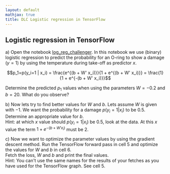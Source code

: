 ```yaml
---
layout: default
mathjax: true
title: DLC Logistic regression in TensorFlow
---
```

## Logistic regression in TensorFlow

a) Open the notebook [log_reg_challenger](https://github.com/tensorchiefs/dl_course/blob/master/notebooks/04_log_reg_challenger.ipynb). In this notebook
we use (binary) logistic regression to predict the probability for an O-ring to show a damage
$(y=1)$ by using the temperature during take-off as predictor $x$.  

$$p_1=p(y_i=1 | x_i) = \frac{e^{(b + W' x_i)}}{1 + e^{(b + W' x_i)}} = \frac{1}{1 + e^{-(b + W' x_i)}}$$  

Determine the predicted $p_1$ values when using the parameters $W=-0.2$ and $b=20$. What do you observe?

b) Now lets try to find better values for $W$ and $b$. Lets assume $W$ is given with $-1$. We want the probability
for a damage $p(y_i=1 | x_i)$ to be $0.5$.  
Determine an appropriate value for $b$.  
Hint: at which $x$ value should $p(y_i=1 | x_i)$ be $0.5$, look at the data. At this $x$ value the term $1 + e^{-(b + W' x_i)}$ must be $2$.

c) Now we want to optimize the parameter values by using the gradient descent
method. Run the TensorFlow forward pass in cell 5 and optimize the values for $W$ and $b$ in cell 6.  
Fetch the loss, $W$ and $b$ and print the final values.  
Hint: You can't use the same names for the results of your fetches as you have used for the TensorFlow graph. See cell 5.
 
